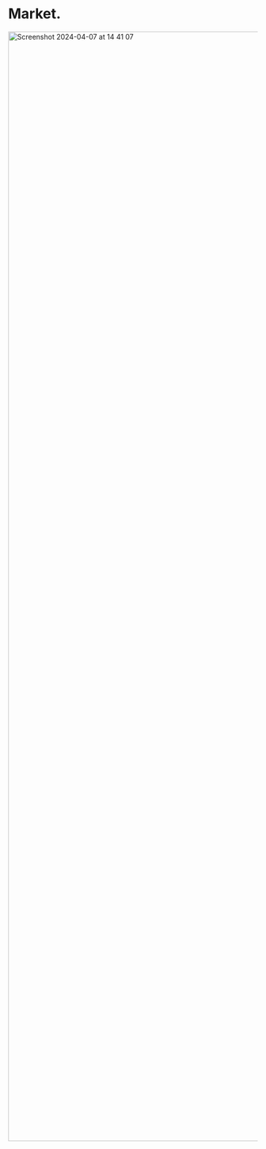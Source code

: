 # Market. 

<img width="2239" alt="Screenshot 2024-04-07 at 14 41 07" src="https://github.com/vanya992/ca-react-app/assets/111580069/29cd03ed-66c3-4df6-8ba9-75c97d0960c5">
